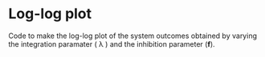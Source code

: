 # Log-log plot

Code to make the log-log plot of the system outcomes obtained by varying the integration paramater ( &#955; ) and the inhibition parameter (**f**).
